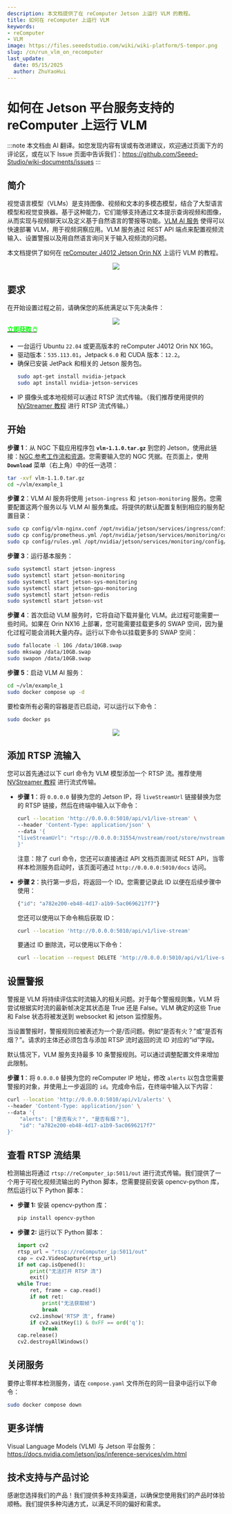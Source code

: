 ```yaml
---
description: 本文档提供了在 reComputer Jetson 上运行 VLM 的教程。
title: 如何在 reComputer 上运行 VLM
keywords:
- reComputer
- VLM
image: https://files.seeedstudio.com/wiki/wiki-platform/S-tempor.png
slug: /cn/run_vlm_on_recomputer
last_update:
  date: 05/15/2025
  author: ZhuYaoHui
---
```


# 如何在 Jetson 平台服务支持的 reComputer 上运行 VLM

:::note
本文档由 AI 翻译。如您发现内容有误或有改进建议，欢迎通过页面下方的评论区，或在以下 Issue 页面中告诉我们：https://github.com/Seeed-Studio/wiki-documents/issues
:::

## 简介
视觉语言模型（VLMs）是支持图像、视频和文本的多模态模型，结合了大型语言模型和视觉变换器。基于这种能力，它们能够支持通过文本提示查询视频和图像，从而实现与视频聊天以及定义基于自然语言的警报等功能。[VLM AI 服务](https://docs.nvidia.com/jetson/jps/inference-services/vlm.html) 使得可以快速部署 VLM，用于视频洞察应用。VLM 服务通过 REST API 端点来配置视频流输入、设置警报以及用自然语言询问关于输入视频流的问题。

本文档提供了如何在 [reComputer J4012 Jetson Orin NX](https://www.seeedstudio.com/reComputer-J4012-p-5586.html) 上运行 VLM 的教程。

<div align="center">
    <img width={900} 
     src="https://files.seeedstudio.com/wiki/reComputer/Application/vlm/vlmgif.gif" />
</div>

## 要求
在开始设置过程之前，请确保您的系统满足以下先决条件：

<div align="center">
    <img width={800} 
     src="https://files.seeedstudio.com/wiki/reComputer/Application/reComputer_J4012.png" />
</div>

<div class="get_one_now_container" style={{textAlign: 'center'}}>
    <a class="get_one_now_item" href="https://files.seeedstudio.com/wiki/reComputer/Application/reComputer_J4012.png">
      <strong><span><font color={'FFFFFF'} size={"4"}> 立即获取 🖱️</font></span></strong>
    </a>
</div>

- 一台运行 Ubuntu `22.04` 或更高版本的 reComputer J4012 Orin NX 16G。
- 驱动版本：`535.113.01`，Jetpack `6.0` 和 CUDA 版本：`12.2`。
- 确保已安装 JetPack 和相关的 Jetson 服务包。
  ```bash
  sudo apt-get install nvidia-jetpack
  sudo apt install nvidia-jetson-services
  ```
- IP 摄像头或本地视频可以通过 RTSP 流式传输。（我们推荐使用提供的 [NVStreamer 教程](/getting_started_with_nvstreamer) 进行 RTSP 流式传输。）

## 开始

**步骤 1**：从 NGC 下载应用程序包 **`vlm-1.1.0.tar.gz`** 到您的 Jetson，使用此链接：[NGC 参考工作流和资源](https://catalog.ngc.nvidia.com/orgs/nvidia/teams/jps/resources/reference-workflow-and-resources)。您需要输入您的 NGC 凭据。在页面上，使用 **`Download`** 菜单（右上角）中的任一选项：
```bash
tar -xvf vlm-1.1.0.tar.gz
cd ~/vlm/example_1
```

**步骤 2**：VLM AI 服务将使用 `jetson-ingress` 和 `jetson-monitoring` 服务。您需要配置这两个服务以与 VLM AI 服务集成。将提供的默认配置复制到相应的服务配置目录：
```bash
sudo cp config/vlm-nginx.conf /opt/nvidia/jetson/services/ingress/config
sudo cp config/prometheus.yml /opt/nvidia/jetson/services/monitoring/config/prometheus.yml
sudo cp config/rules.yml /opt/nvidia/jetson/services/monitoring/config/rules.yml
```

**步骤 3**：运行基本服务：
```bash
sudo systemctl start jetson-ingress
sudo systemctl start jetson-monitoring
sudo systemctl start jetson-sys-monitoring
sudo systemctl start jetson-gpu-monitoring
sudo systemctl start jetson-redis
sudo systemctl start jetson-vst
```

**步骤 4**：首次启动 VLM 服务时，它将自动下载并量化 VLM。此过程可能需要一些时间。如果在 Orin NX16 上部署，您可能需要挂载更多的 SWAP 空间，因为量化过程可能会消耗大量内存。运行以下命令以挂载更多的 SWAP 空间：

```bash
sudo fallocate -l 10G /data/10GB.swap
sudo mkswap /data/10GB.swap
sudo swapon /data/10GB.swap
```

**步骤 5**：启动 VLM AI 服务：
```bash
cd ~/vlm/example_1
sudo docker compose up -d
```
要检查所有必需的容器是否已启动，可以运行以下命令：
```bash
sudo docker ps
```
<div align="center">
    <img width={1000} 
     src="https://files.seeedstudio.com/wiki/reComputer/Application/vlm/vlmfig2.png" />
</div>

## 添加 RTSP 流输入
您可以首先通过以下 curl 命令为 VLM 模型添加一个 RTSP 流。推荐使用 [NVStreamer 教程](/getting_started_with_nvstreamer) 进行流式传输。
- **步骤 1**：将 `0.0.0.0` 替换为您的 Jetson IP，将 `liveStreamUrl` 链接替换为您的 RTSP 链接，然后在终端中输入以下命令：
    ```bash
    curl --location 'http://0.0.0.0:5010/api/v1/live-stream' \
    --header 'Content-Type: application/json' \
    --data '{
    "liveStreamUrl": "rtsp://0.0.0.0:31554/nvstream/root/store/nvstreamer_videos/car.mp4"
    }'
    ```
    注意：除了 curl 命令，您还可以直接通过 API 文档页面测试 REST API，当零样本检测服务启动时，该页面可通过 `http://0.0.0.0:5010/docs` 访问。

- **步骤 2**：执行第一步后，将返回一个 ID。您需要记录此 ID 以便在后续步骤中使用：
    ```bash
    {"id": "a782e200-eb48-4d17-a1b9-5ac0696217f7"}
    ```
    您还可以使用以下命令稍后获取 ID：

    ```bash
    curl --location 'http://0.0.0.0:5010/api/v1/live-stream'
    ```
    要通过 ID 删除流，可以使用以下命令：
    ```bash
    curl --location --request DELETE 'http://0.0.0.0:5010/api/v1/live-stream/{id}'
    ```

## 设置警报
警报是 VLM 将持续评估实时流输入的相关问题。对于每个警报规则集，VLM 将尝试根据实时流的最新帧决定其状态是 True 还是 False。VLM 确定的这些 True 和 False 状态将被发送到 websocket 和 jetson 监控服务。

当设置警报时，警报规则应被表述为一个是/否问题。例如“是否有火？”或“是否有烟？”。请求的主体还必须包含与添加 RTSP 流时返回的流 ID 对应的“id”字段。

默认情况下，VLM 服务支持最多 10 条警报规则。可以通过调整配置文件来增加此限制。

**步骤 1**：将 `0.0.0.0` 替换为您的 reComputer IP 地址，修改 `alerts` 以包含您需要警报的对象，并使用上一步返回的 `id`。完成命令后，在终端中输入以下内容：
```bash
curl --location 'http://0.0.0.0:5010/api/v1/alerts' \
--header 'Content-Type: application/json' \
--data '{
    "alerts": ["是否有火？", "是否有烟？"],
    "id": "a782e200-eb48-4d17-a1b9-5ac0696217f7"
}'
```

## 查看 RTSP 流结果
检测输出将通过 `rtsp://reComputer_ip:5011/out` 进行流式传输。我们提供了一个用于可视化视频流输出的 Python 脚本，您需要提前安装 opencv-python 库，然后运行以下 Python 脚本：
- **步骤 1:** 安装 opencv-python 库：
    ```bash
    pip install opencv-python
    ```
- **步骤 2:** 运行以下 Python 脚本：
    ```python
    import cv2
    rtsp_url = "rtsp://reComputer_ip:5011/out"
    cap = cv2.VideoCapture(rtsp_url)
    if not cap.isOpened():
        print("无法打开 RTSP 流")
        exit()
    while True:
        ret, frame = cap.read()
        if not ret:
            print("无法获取帧")
            break
        cv2.imshow('RTSP 流', frame)
        if cv2.waitKey(1) & 0xFF == ord('q'):
            break
    cap.release()
    cv2.destroyAllWindows()
    ```

## 关闭服务
要停止零样本检测服务，请在 `compose.yaml` 文件所在的同一目录中运行以下命令：
```bash
sudo docker compose down
```

## 更多详情
Visual Language Models (VLM) 与 Jetson 平台服务：https://docs.nvidia.com/jetson/jps/inference-services/vlm.html

## 技术支持与产品讨论

感谢您选择我们的产品！我们提供多种支持渠道，以确保您使用我们的产品时体验顺畅。我们提供多种沟通方式，以满足不同的偏好和需求。

<div class="button_tech_support_container">
<a href="https://forum.seeedstudio.com/" class="button_forum"></a> 
<a href="https://www.seeedstudio.com/contacts" class="button_email"></a>
</div>

<div class="button_tech_support_container">
<a href="https://discord.gg/eWkprNDMU7" class="button_discord"></a> 
<a href="https://github.com/Seeed-Studio/wiki-documents/discussions/69" class="button_discussion"></a>
</div>